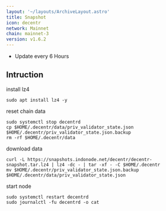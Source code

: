 ```yaml
---
layout: '~/layouts/ArchiveLayout.astro'
title: Snapshot
icon: decentr
network: Mainnet
chain: mainnet-3
version: v1.6.2
---
```

- Update every 6 Hours

## Intruction

 install lz4
```
sudo apt install lz4 -y
```

 reset chain data
```
sudo systemctl stop decentrd
cp $HOME/.decentr/data/priv_validator_state.json $HOME/.decentr/priv_validator_state.json.backup
rm -rf $HOME/.decentr/data
```

 download data

```
curl -L https://snapshots.indonode.net/decentr/decentr-snapshot.tar.lz4 | lz4 -dc - | tar -xf - -C $HOME/.decentr
mv $HOME/.decentr/priv_validator_state.json.backup $HOME/.decentr/data/priv_validator_state.json
```

 start node

```
sudo systemctl restart decentrd
sudo journalctl -fu decentrd -o cat
```